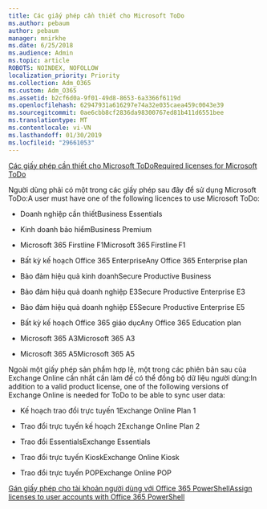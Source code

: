 ```yaml
---
title: Các giấy phép cần thiết cho Microsoft ToDo
ms.author: pebaum
author: pebaum
manager: mnirkhe
ms.date: 6/25/2018
ms.audience: Admin
ms.topic: article
ROBOTS: NOINDEX, NOFOLLOW
localization_priority: Priority
ms.collection: Adm_O365
ms.custom: Adm_O365
ms.assetid: b2cf6d0a-9f01-49d8-8653-6a3366f6119d
ms.openlocfilehash: 62947931a616297e74a32e035caea459c0043e39
ms.sourcegitcommit: 0ae6cbb8cf2836da98300767ed81b411d6551bee
ms.translationtype: MT
ms.contentlocale: vi-VN
ms.lasthandoff: 01/30/2019
ms.locfileid: "29661053"
---
```

[<span data-ttu-id="e9104-102">Các giấy phép cần thiết cho Microsoft ToDo</span><span class="sxs-lookup"><span data-stu-id="e9104-102">Required licenses for Microsoft ToDo</span></span>](https://support.office.com/article/381e9d1b-c500-49b5-973e-890fd86528d7.aspx)
  
<span data-ttu-id="e9104-103">Người dùng phải có một trong các giấy phép sau đây để sử dụng Microsoft ToDo:</span><span class="sxs-lookup"><span data-stu-id="e9104-103">A user must have one of the following licences to use Microsoft ToDo:</span></span>
  
- <span data-ttu-id="e9104-104">Doanh nghiệp cần thiết</span><span class="sxs-lookup"><span data-stu-id="e9104-104">Business Essentials</span></span>
    
- <span data-ttu-id="e9104-105">Kinh doanh bảo hiểm</span><span class="sxs-lookup"><span data-stu-id="e9104-105">Business Premium</span></span>
    
- <span data-ttu-id="e9104-106">Microsoft 365 Firstline F1</span><span class="sxs-lookup"><span data-stu-id="e9104-106">Microsoft 365 Firstline F1</span></span>
    
- <span data-ttu-id="e9104-107">Bất kỳ kế hoạch Office 365 Enterprise</span><span class="sxs-lookup"><span data-stu-id="e9104-107">Any Office 365 Enterprise plan</span></span>
    
- <span data-ttu-id="e9104-108">Bảo đảm hiệu quả kinh doanh</span><span class="sxs-lookup"><span data-stu-id="e9104-108">Secure Productive Business</span></span>
    
- <span data-ttu-id="e9104-109">Bảo đảm hiệu quả doanh nghiệp E3</span><span class="sxs-lookup"><span data-stu-id="e9104-109">Secure Productive Enterprise E3</span></span>
    
- <span data-ttu-id="e9104-110">Bảo đảm hiệu quả doanh nghiệp E5</span><span class="sxs-lookup"><span data-stu-id="e9104-110">Secure Productive Enterprise E5</span></span>
    
- <span data-ttu-id="e9104-111">Bất kỳ kế hoạch Office 365 giáo dục</span><span class="sxs-lookup"><span data-stu-id="e9104-111">Any Office 365 Education plan</span></span>
    
- <span data-ttu-id="e9104-112">Microsoft 365 A3</span><span class="sxs-lookup"><span data-stu-id="e9104-112">Microsoft 365 A3</span></span>
    
- <span data-ttu-id="e9104-113">Microsoft 365 A5</span><span class="sxs-lookup"><span data-stu-id="e9104-113">Microsoft 365 A5</span></span>
    
<span data-ttu-id="e9104-114">Ngoài một giấy phép sản phẩm hợp lệ, một trong các phiên bản sau của Exchange Online cần nhất cần làm để có thể đồng bộ dữ liệu người dùng:</span><span class="sxs-lookup"><span data-stu-id="e9104-114">In addition to a valid product license, one of the following versions of Exchange Online is needed for ToDo to be able to sync user data:</span></span> 
  
- <span data-ttu-id="e9104-115">Kế hoạch trao đổi trực tuyến 1</span><span class="sxs-lookup"><span data-stu-id="e9104-115">Exchange Online Plan 1</span></span>
    
- <span data-ttu-id="e9104-116">Trao đổi trực tuyến kế hoạch 2</span><span class="sxs-lookup"><span data-stu-id="e9104-116">Exchange Online Plan 2</span></span>
    
- <span data-ttu-id="e9104-117">Trao đổi Essentials</span><span class="sxs-lookup"><span data-stu-id="e9104-117">Exchange Essentials</span></span>
    
- <span data-ttu-id="e9104-118">Trao đổi trực tuyến Kiosk</span><span class="sxs-lookup"><span data-stu-id="e9104-118">Exchange Online Kiosk</span></span>
    
- <span data-ttu-id="e9104-119">Trao đổi trực tuyến POP</span><span class="sxs-lookup"><span data-stu-id="e9104-119">Exchange Online POP</span></span>
    
[<span data-ttu-id="e9104-120">Gán giấy phép cho tài khoản người dùng với Office 365 PowerShell</span><span class="sxs-lookup"><span data-stu-id="e9104-120">Assign licenses to user accounts with Office 365 PowerShell</span></span>](https://docs.microsoft.com/office365/enterprise/powershell/assign-licenses-to-user-accounts-with-office-365-powershell )
  

